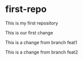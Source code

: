 # first-repo
This is my first repository

This is our first change

This is a change from branch feat1

This is a change from branch feat2